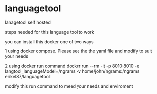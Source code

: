 # languagetool
lanagetool self hosted

steps needed for this language tool to work

you can install this docker one of two ways 

1 using docker compose. 
Please see the the yaml file and modify to suit your needs

2 using docker run command 
docker run --rm -it -p 8010:8010 -e langtool_languageModel=/ngrams -v home/john/ngrams:/ngrams erikvl87/languagetool

modify this run command to meed your needs and enviroment
